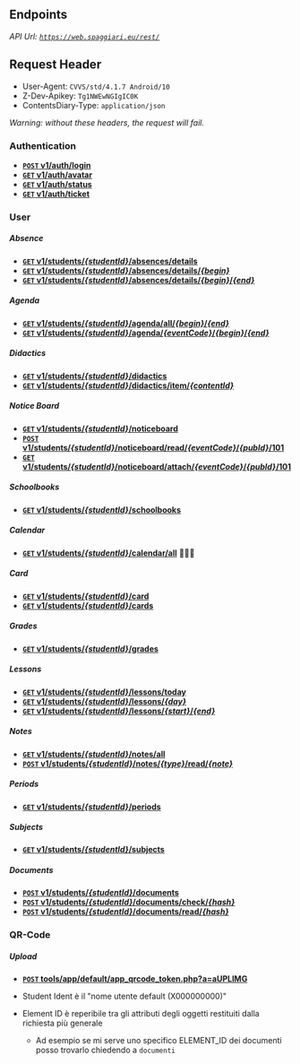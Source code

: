 ## Endpoints
_API Url: <code>https://web.spaggiari.eu/rest/</code>_

## Request Header
- User-Agent: <code>CVVS/std/4.1.7 Android/10</code>
- Z-Dev-Apikey: <code>Tg1NWEwNGIgIC0K</code>
- ContentsDiary-Type: <code>application/json</code>

_Warning: without these headers, the request will fail._

### Authentication
- **[<code>POST</code> v1/auth/login](Authentication/login.md)**
- **[<code>GET</code> v1/auth/avatar](Authentication/avatar.md)**
- **[<code>GET</code> v1/auth/status](Authentication/status.md)**
- **[<code>GET</code> v1/auth/ticket](Authentication/ticket.md)**

### User
##### Absence
- **[<code>GET</code> v1/students/_{studentId}_/absences/details](Absences/absences.md)**
- **[<code>GET</code> v1/students/_{studentId}_/absences/details/_{begin}_](Absences/from.md)**
- **[<code>GET</code> v1/students/_{studentId}_/absences/details/_{begin}_/_{end}_](Absences/from_to.md)**
##### Agenda
- **[<code>GET</code> v1/students/_{studentId}_/agenda/all/_{begin}_/_{end}_](Agenda/from_to.md)**
- **[<code>GET</code> v1/students/_{studentId}_/agenda/_{eventCode}_/_{begin}_/_{end}_]()**
##### Didactics
- **[<code>GET</code> v1/students/_{studentId}_/didactics](Didactics/didactics.md)**
- **[<code>GET</code> v1/students/_{studentId}_/didactics/item/_{contentId}_]()**
##### Notice Board
- **[<code>GET</code> v1/students/_{studentId}_/noticeboard](Noticeboard/noticeboard.md)**
- **[<code>POST</code> v1/students/_{studentId}_/noticeboard/read/_{eventCode}_/_{pubId}_/101]()**
- **[<code>GET</code> v1/students/_{studentId}_/noticeboard/attach/_{eventCode}_/_{pubId}_/101]()**
##### Schoolbooks
- **[<code>GET</code> v1/students/_{studentId}_/schoolbooks](Schoolbooks/schoolbooks.md)**
##### Calendar
- **[<code>GET</code> v1/students/_{studentId}_/calendar/all](Calendar/calendar.md)** 🤔🤔🤔
##### Card
- **[<code>GET</code> v1/students/_{studentId}_/card](Card/card.md)**
- **[<code>GET</code> v1/students/_{studentId}_/cards](Card/cards.md)**
##### Grades
- **[<code>GET</code> v1/students/_{studentId}_/grades](Grades/grades.md)**
##### Lessons
- **[<code>GET</code> v1/students/_{studentId}_/lessons/today](Lessons/lessons.md)**
- **[<code>GET</code> v1/students/_{studentId}_/lessons/_{day}_](Lessons/lessons.md)**
- **[<code>GET</code> v1/students/_{studentId}_/lessons/_{start}_/_{end}_](Lessons/lessons.md)**
##### Notes
- **[<code>GET</code> v1/students/_{studentId}_/notes/all](Notes/all.md)**
- **[<code>POST</code> v1/students/_{studentId}_/notes/_{type}_/read/_{note}_](Notes/read.md)**
##### Periods
- **[<code>GET</code> v1/students/_{studentId}_/periods](Periods/periods.md)**
##### Subjects
- **[<code>GET</code> v1/students/_{studentId}_/subjects](Subjects/subjects.md)**
##### Documents
- **[<code>POST</code> v1/students/_{studentId}_/documents](Documents/documents.md)**
- **[<code>POST</code> v1/students/_{studentId}_/documents/check/_{hash}_](Documents/check%20document.md)**
- **[<code>POST</code> v1/students/_{studentId}_/documents/read/_{hash}_](Documents/read%20document.md)**
### QR-Code
##### Upload
- **[<code>POST</code> tools/app/default/app_qrcode_token.php?a=aUPLIMG]()**

- Student Ident è il "nome utente default (X000000000)"
- Element ID è reperibile tra gli attributi degli oggetti restituiti dalla richiesta più generale
  - Ad esempio se mi serve uno specifico ELEMENT_ID dei documenti posso trovarlo chiedendo a `documenti`